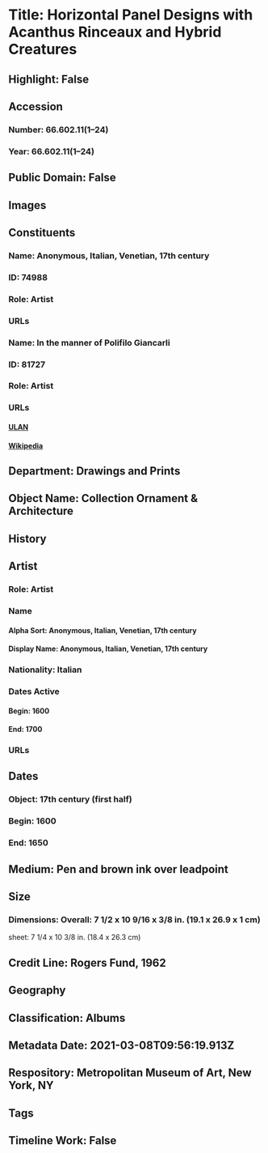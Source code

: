 # Title: Horizontal Panel Designs with Acanthus Rinceaux and Hybrid Creatures
## Highlight: False
## Accession
### Number: 66.602.11(1–24)
### Year: 66.602.11(1–24)
## Public Domain: False
## Images
## Constituents
### Name: Anonymous, Italian, Venetian, 17th century
### ID: 74988
### Role: Artist
### URLs
### Name: In the manner of Polifilo Giancarli
### ID: 81727
### Role: Artist
### URLs
#### [ULAN](http://vocab.getty.edu/page/ulan/500009762)
#### [Wikipedia](https://www.wikidata.org/wiki/Q95233746)
## Department: Drawings and Prints
## Object Name: Collection Ornament & Architecture
## History
## Artist
### Role: Artist
### Name
#### Alpha Sort: Anonymous, Italian, Venetian, 17th century
#### Display Name: Anonymous, Italian, Venetian, 17th century
### Nationality: Italian
### Dates Active
#### Begin: 1600
#### End: 1700
### URLs
## Dates
### Object: 17th century (first half)
### Begin: 1600
### End: 1650
## Medium: Pen and brown ink over leadpoint
## Size
### Dimensions: Overall: 7 1/2 x 10 9/16 x 3/8 in. (19.1 x 26.9 x 1 cm)
sheet: 7 1/4 x 10 3/8 in. (18.4 x 26.3 cm)
## Credit Line: Rogers Fund, 1962
## Geography
## Classification: Albums
## Metadata Date: 2021-03-08T09:56:19.913Z
## Respository: Metropolitan Museum of Art, New York, NY
## Tags
## Timeline Work: False